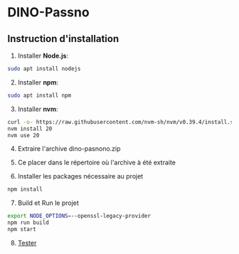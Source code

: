 # DINO-Passno

## Instruction d'installation

1. Installer **Node.js**:
``` bash
sudo apt install nodejs
```
2. Installer **npm**:
``` bash
sudo apt install npm
```
3. Installer **nvm**:
 ``` bash
 curl -o- https://raw.githubusercontent.com/nvm-sh/nvm/v0.39.4/install.sh | bash
 nvm install 20
 nvm use 20
 ```
4. Extraire l'archive dino-pasnono.zip
   
5. Ce placer dans le répertoire où l'archive à été extraite
   
6. Installer les packages nécessaire au projet
``` bash
npm install
```

7. Build et Run le projet
``` bash
export NODE_OPTIONS=--openssl-legacy-provider
npm run build
npm start
```

8. [Tester](http://localhost:8080)

